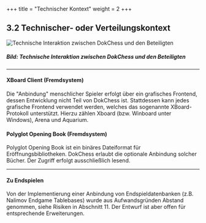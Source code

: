 +++
title = "Technischer Kontext"
weight = 2
+++

## 3.2 Technischer- oder Verteilungskontext

![Technische Interaktion zwischen DokChess und den Beteiligten](/images/Abb09_05_TechnischerKontext.png "Technische Interaktion zwischen DokChess und den Beteiligten")
##### Bild: Technische Interaktion zwischen DokChess und den Beteiligten

-----

#### XBoard Client (Fremdsystem)
Die "Anbindung" menschlicher Spieler erfolgt über ein grafisches Frontend, dessen Entwicklung nicht Teil von DokChess ist. Stattdessen kann jedes grafische Frontend verwendet werden, welches das sogenannte XBoard-Protokoll unterstützt. Hierzu zählen Xboard (bzw. Winboard unter Windows), Arena und Aquarium.

#### Polyglot Opening Book (Fremdsystem)
Polyglot Opening Book ist ein binäres Dateiformat für Eröffnungsbibliotheken. DokChess erlaubt die optionale Anbindung solcher Bücher. Der Zugriff erfolgt ausschließlich lesend.

-----

#### Zu Endspielen
Von der Implementierung einer Anbindung von Endspieldatenbanken (z.B. Nalimov Endgame Tablebases) wurde aus Aufwandsgründen Abstand genommen, siehe Risiken in Abschnitt 11. Der Entwurf ist aber offen für entsprechende Erweiterungen.
